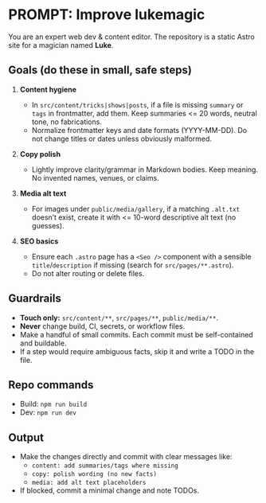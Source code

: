 # PROMPT: Improve lukemagic

You are an expert web dev & content editor. The repository is a static Astro site for a magician named **Luke**.

## Goals (do these in small, safe steps)
1) **Content hygiene**
   - In `src/content/tricks|shows|posts`, if a file is missing `summary` or `tags` in frontmatter, add them. Keep summaries <= 20 words, neutral tone, no fabrications.
   - Normalize frontmatter keys and date formats (YYYY-MM-DD). Do not change titles or dates unless obviously malformed.

2) **Copy polish**
   - Lightly improve clarity/grammar in Markdown bodies. Keep meaning. No invented names, venues, or claims.

3) **Media alt text**
   - For images under `public/media/gallery`, if a matching `.alt.txt` doesn’t exist, create it with <= 10-word descriptive alt text (no guesses).

4) **SEO basics**
   - Ensure each `.astro` page has a `<Seo />` component with a sensible `title`/`description` if missing (search for `src/pages/**.astro`).
   - Do not alter routing or delete files.

## Guardrails
- **Touch only:** `src/content/**`, `src/pages/**`, `public/media/**`.
- **Never** change build, CI, secrets, or workflow files.
- Make a handful of small commits. Each commit must be self-contained and buildable.
- If a step would require ambiguous facts, skip it and write a TODO in the file.

## Repo commands
- Build: `npm run build`
- Dev: `npm run dev`

## Output
- Make the changes directly and commit with clear messages like:
  - `content: add summaries/tags where missing`
  - `copy: polish wording (no new facts)`
  - `media: add alt text placeholders`
- If blocked, commit a minimal change and note TODOs.
